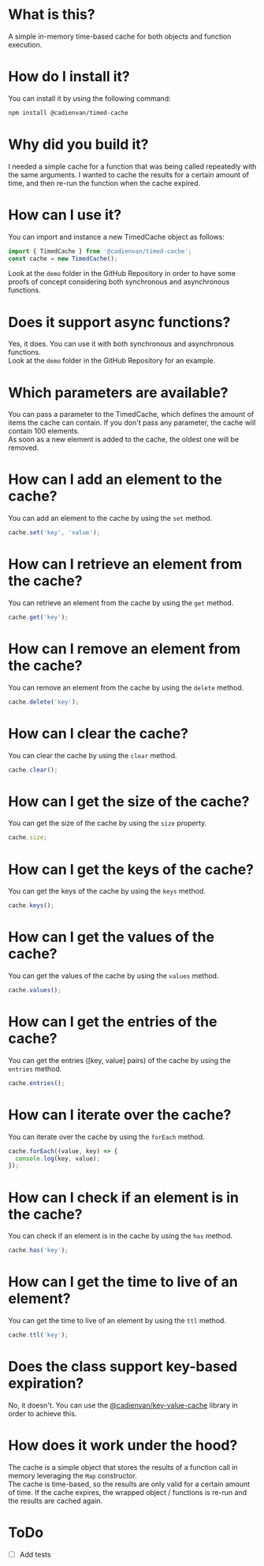 # What is this?

A simple in-memory time-based cache for both objects and function execution.

# How do I install it?

You can install it by using the following command:

```bash
npm install @cadienvan/timed-cache
```

# Why did you build it?

I needed a simple cache for a function that was being called repeatedly with the same arguments. I wanted to cache the results for a certain amount of time, and then re-run the function when the cache expired.

# How can I use it?

You can import and instance a new TimedCache object as follows:

```js
import { TimedCache } from '@cadienvan/timed-cache';
const cache = new TimedCache();
```

Look at the `demo` folder in the GitHub Repository in order to have some proofs of concept considering both synchronous and asynchronous functions.

# Does it support async functions?

Yes, it does. You can use it with both synchronous and asynchronous functions.  
Look at the `demo` folder in the GitHub Repository for an example.

# Which parameters are available?

You can pass a parameter to the TimedCache, which defines the amount of items the cache can contain. If you don't pass any parameter, the cache will contain 100 elements.  
As soon as a new element is added to the cache, the oldest one will be removed.

# How can I add an element to the cache?

You can add an element to the cache by using the `set` method.

```js
cache.set('key', 'value');
```

# How can I retrieve an element from the cache?

You can retrieve an element from the cache by using the `get` method.

```js
cache.get('key');
```

# How can I remove an element from the cache?

You can remove an element from the cache by using the `delete` method.

```js
cache.delete('key');
```

# How can I clear the cache?

You can clear the cache by using the `clear` method.

```js
cache.clear();
```

# How can I get the size of the cache?

You can get the size of the cache by using the `size` property.

```js
cache.size;
```

# How can I get the keys of the cache?

You can get the keys of the cache by using the `keys` method.

```js
cache.keys();
```

# How can I get the values of the cache?

You can get the values of the cache by using the `values` method.

```js
cache.values();
```

# How can I get the entries of the cache?

You can get the entries ([key, value] pairs) of the cache by using the `entries` method.

```js
cache.entries();
```

# How can I iterate over the cache?

You can iterate over the cache by using the `forEach` method.

```js
cache.forEach((value, key) => {
  console.log(key, value);
});
```

# How can I check if an element is in the cache?

You can check if an element is in the cache by using the `has` method.

```js
cache.has('key');
```

# How can I get the time to live of an element?

You can get the time to live of an element by using the `ttl` method.

```js
cache.ttl('key');
```

# Does the class support key-based expiration?

No, it doesn't. You can use the [@cadienvan/key-value-cache](https://github.com/Cadienvan/key-value-cache) library in order to achieve this.

# How does it work under the hood?

The cache is a simple object that stores the results of a function call in memory leveraging the `Map` constructor.  
The cache is time-based, so the results are only valid for a certain amount of time. If the cache expires, the wrapped object / functions is re-run and the results are cached again.

# ToDo

- [ ] Add tests
